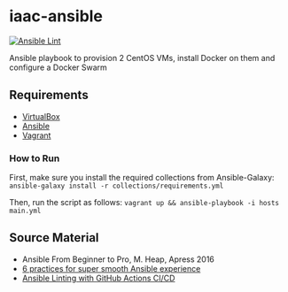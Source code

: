 # iaac-ansible
[![Ansible Lint](https://github.com/riccardo94p/iaac-ansible/actions/workflows/ansible-lint.yml/badge.svg)](https://github.com/riccardo94p/iaac-ansible/actions/workflows/ansible-lint.yml)

Ansible playbook to provision 2 CentOS VMs, install Docker on them and configure a Docker Swarm

## Requirements
* [VirtualBox](https://www.virtualbox.org/)
* [Ansible](https://www.ansible.com/)
* [Vagrant](https://www.vagrantup.com/)

### How to Run
First, make sure you install the required collections from Ansible-Galaxy: `ansible-galaxy install -r collections/requirements.yml`

Then, run the script as follows:
`vagrant up && ansible-playbook -i hosts main.yml`

## Source Material
* Ansible From Beginner to Pro, M. Heap, Apress 2016
* [6 practices for super smooth Ansible experience](https://max.engineer/six-ansible-practices)
* [Ansible Linting with GitHub Actions CI/CD](https://www.ansible.com/blog/ansible-linting-with-github-actions)
